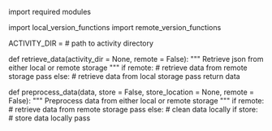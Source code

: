 import required modules

import local_version_functions
import remote_version_functions

ACTIVITY_DIR = # path to activity directory


def retrieve_data(activity_dir = None, remote = False):
    """
    Retrieve json from either local or remote storage
    """
    if remote:
        # retrieve data from remote storage
        pass
    else:
        # retrieve data from local storage
        pass
    return data
    
def preprocess_data(data, store = False, store_location = None, remote = False):
    """
    Preprocess data from either local or remote storage
    """
    if remote:
        # retrieve data from remote storage
        pass
    else:
        # clean data locally
        if store:
            # store data locally
            pass   
    

